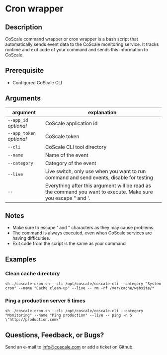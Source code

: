 # Cron wrapper

## Description
CoScale command wrapper or cron wrapper is a bash script that automatically sends event data to the CoScale monitoring service. It tracks runtime and exit code of your command and sends this information to CoScale.

## Prerequisite
* Configured CoScale CLI

## Arguments

argument | explanation
-------- | -----------
`--app_id` *optional*       | CoScale application id
`--app_token` *optional*    | CoScale token
`--cli`                     | CoScale CLI tool directory
`--name`                    | Name of the event
`--category`                | Category of the event
`--live`                    | Live switch, only use when you want to run command and send events, disable for testing
`--`                        | Everything after this argument will be read as the command you want to execute. Make sure you escape " and '.

## Notes
* Make sure to escape ' and " characters as they may cause problems.
* The command is always executed, even when CoScale services are having difficulties.
* Exit code from the script is the same as your command

## Examples

### Clean cache directory
`sh ./coscale-cron.sh --cli /opt/coscale/coscale-cli --category "System cron" --name "Cache clean-up" --live -- rm -rf /var/cache/website/*`

### Ping a production server 5 times
`sh ./coscale-cron.sh --cli /opt/coscale/coscale-cli --category "Monitoring" --name "Ping production" --live -- ping -n 5 \"http://production.com\"`

## Questions, Feedback, or Bugs?
Send an e-mail to info@coscale.com or add a ticket on Github.
